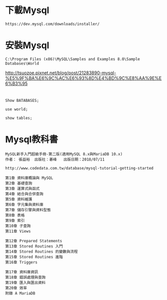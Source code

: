 # 下載Mysql
```
https://dev.mysql.com/downloads/installer/
```


# 安裝Mysql
```
C:\Program Files (x86)\MySQL\Samples and Examples 8.0\Sample Databases\World
```


http://tsuozoe.pixnet.net/blog/post/21283890-mysql-%E5%9F%BA%E6%9C%AC%E6%93%8D%E4%BD%9C%E8%AA%9E%E6%B3%95


#
```
Show BATABASES;

use world;

show tables;

```


# Mysql教科書



```
MySQL新手入門超級手冊-第二版(適用MySQL 8.x與MariaDB 10.x)
作者： 張益裕  出版社：碁峰   出版日期：2018/07/11

http://www.codedata.com.tw/database/mysql-tutorial-getting-started

第1章 資料庫概論與 MySQL
第2章 基礎查詢
第3章 運算式與函式
第4章 結合與合併查詢
第5章 資料維護
第6章 字元集與資料庫
第7章 儲存引擎與資料型態
第8章 表格
第9章 索引
第10章 子查詢
第11章 Views

第12章 Prepared Statements
第13章 Stored Routines 入門
第14章 Stored Routines 的變數與流程
第15章 Stored Routines 進階
第16章 Triggers

第17章 資料庫資訊
第18章 錯誤處理與查詢
第19章 匯入與匯出資料
第20章 效率
附錄 A MariaDB
```
